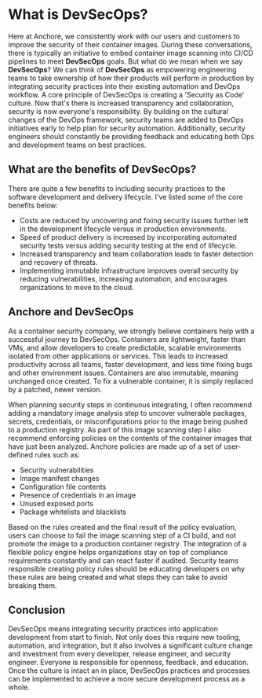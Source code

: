 # What is DevSecOps?

Here at Anchore, we consistently work with our users and customers to improve the security of their container images. During these conversations, there is typically an initiative to embed container image scanning into CI/CD pipelines to meet **__DevSecOps__** goals. But what do we mean when we say **__DevSecOps__**? We can think of **__DevSecOps__** as empowering engineering teams to take ownership of how their products will perform in production by integrating security practices into their existing automation and DevOps workflow. A core principle of DevSecOps is creating a 'Security as Code' culture. Now that's there is increased transparency and collaboration, security is now everyone's responsibility. By building on the cultural changes of the DevOps framework, security teams are added to DevOps initiatives early to help plan for security automation. Additionally, security engineers should constantly be providing feedback and educating both Ops and development teams on best practices.

## What are the benefits of DevSecOps?

There are quite a few benefits to including security practices to the software development and delivery lifecycle. I've listed some of the core benefits below:

- Costs are reduced by uncovering and fixing security issues further left in the development lifecycle versus in production environments.
- Speed of product delivery is increased by incorporating automated security tests versus adding security testing at the end of lifecycle.
- Increased transparency and team collaboration leads to faster detection and recovery of threats. 
- Implementing immutable infrastructure improves overall security by reducing vulnerabilities, increasing automation, and encourages organizations to move to the cloud. 

## Anchore and DevSecOps

As a container security company, we strongly believe containers help with a successful journey to DevSecOps. Containers are lightweight, faster than VMs, and allow developers to create predictable, scalable environments isolated from other applications or services. This leads to increased productivity across all teams, faster development, and less time fixing bugs and other environment issues. Containers are also immutable, meaning unchanged once created. To fix a vulnerable container, it is simply replaced by a patched, newer version.

When planning security steps in continuous integrating, I often recommend adding a mandatory image analysis step to uncover vulnerable packages, secrets, credentials, or misconfigurations prior to the image being pushed to a production registry. As part of this image scanning step I also recommend enforcing policies on the contents of the container images that have just been analyzed. Anchore policies are made up of a set of user-defined rules such as:

- Security vulnerabilities
- Image manifest changes
- Configuration file contents
- Presence of credentials in an image
- Unused exposed ports
- Package whitelists and blacklists

Based on the rules created and the final result of the policy evaluation, users can choose to fail the image scanning step of a CI build, and not promote the image to a production container registry. The integration of a flexible policy engine helps organizations stay on top of compliance requirements constantly and can react faster if audited. Security teams responsible creating policy rules should be educating developers on why these rules are being created and what steps they can take to avoid breaking them.

## Conclusion

DevSecOps means integrating security practices into application development from start to finish. Not only does this require new tooling, automation, and integration, but it also involves a significant culture change and investment from every developer, release engineer, and security engineer. Everyone is responsible for openness, feedback, and education. Once the culture is intact an in place, DevSecOps practices and processes can be implemented to achieve a more secure development process as a whole.